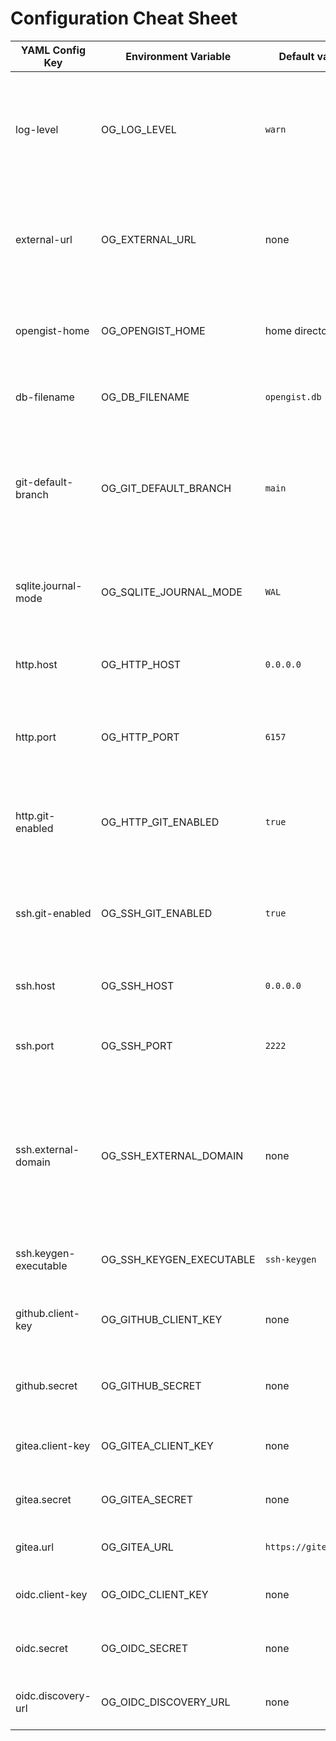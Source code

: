 # Configuration Cheat Sheet

| YAML Config Key       | Environment Variable     | Default value        | Description                                                                                                                       |
|-----------------------|--------------------------|----------------------|-----------------------------------------------------------------------------------------------------------------------------------|
| log-level             | OG_LOG_LEVEL             | `warn`               | Set the log level to one of the following: `trace`, `debug`, `info`, `warn`, `error`, `fatal`, `panic`.                           |
| external-url          | OG_EXTERNAL_URL          | none                 | Public URL for the Git HTTP/SSH connection. If not set, uses the URL from the request.                                            |
| opengist-home         | OG_OPENGIST_HOME         | home directory       | Path to the directory where Opengist stores its data.                                                                             |
| db-filename           | OG_DB_FILENAME           | `opengist.db`        | Name of the SQLite database file.                                                                                                 |
| git-default-branch    | OG_GIT_DEFAULT_BRANCH    | `main`               | Default branch name used when initializing Git repositories. Can contain: a-z, 0-9, -, _                                          |
| sqlite.journal-mode   | OG_SQLITE_JOURNAL_MODE   | `WAL`                | Set the journal mode for SQLite. More info [here](https://www.sqlite.org/pragma.html#pragma_journal_mode)                         |
| http.host             | OG_HTTP_HOST             | `0.0.0.0`            | The host on which the HTTP server should bind.                                                                                    |
| http.port             | OG_HTTP_PORT             | `6157`               | The port on which the HTTP server should listen.                                                                                  |
| http.git-enabled      | OG_HTTP_GIT_ENABLED      | `true`               | Enable or disable git operations (clone, pull, push) via HTTP. (`true` or `false`)                                                |
| ssh.git-enabled       | OG_SSH_GIT_ENABLED       | `true`               | Enable or disable git operations (clone, pull, push) via SSH. (`true` or `false`)                                                 |
| ssh.host              | OG_SSH_HOST              | `0.0.0.0`            | The host on which the SSH server should bind.                                                                                     |
| ssh.port              | OG_SSH_PORT              | `2222`               | The port on which the SSH server should listen.                                                                                   |
| ssh.external-domain   | OG_SSH_EXTERNAL_DOMAIN   | none                 | Public domain for the Git SSH connection, if it has to be different from the HTTP one. If not set, uses the URL from the request. |
| ssh.keygen-executable | OG_SSH_KEYGEN_EXECUTABLE | `ssh-keygen`         | Path to the SSH key generation executable.                                                                                        |
| github.client-key     | OG_GITHUB_CLIENT_KEY     | none                 | The client key for the GitHub OAuth application.                                                                                  |
| github.secret         | OG_GITHUB_SECRET         | none                 | The secret for the GitHub OAuth application.                                                                                      |
| gitea.client-key      | OG_GITEA_CLIENT_KEY      | none                 | The client key for the Gitea OAuth application.                                                                                   |
| gitea.secret          | OG_GITEA_SECRET          | none                 | The secret for the Gitea OAuth application.                                                                                       |
| gitea.url             | OG_GITEA_URL             | `https://gitea.com/` | The URL of the Gitea instance.                                                                                                    |
| oidc.client-key       | OG_OIDC_CLIENT_KEY       | none                 | The client key for the OpenID application.                                                                                        |
| oidc.secret           | OG_OIDC_SECRET           | none                 | The secret for the OpenID application.                                                                                            |
| oidc.discovery-url    | OG_OIDC_DISCOVERY_URL    | none                 | Discovery endpoint of the OpenID provider.                                                                                        |
